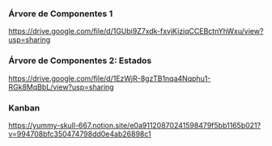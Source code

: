### Árvore de Componentes 1
https://drive.google.com/file/d/1GUbi9Z7xdk-fxvjKiziqCCEBctnYhWxu/view?usp=sharing

### Árvore de Componentes 2: Estados
https://drive.google.com/file/d/1EzWjR-8gzTB1nqa4Nqphu1-RGk8MqBbL/view?usp=sharing

### Kanban
https://yummy-skull-667.notion.site/e0a91120870241598479f5bb1165b021?v=994708bfc350474798dd0e4ab26898c1